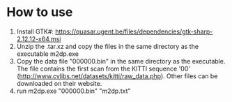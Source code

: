 How to use
================
1. Install GTK#: https://quasar.ugent.be/files/dependencies/gtk-sharp-2.12.12-x64.msi
2. Unzip the .tar.xz and copy the files in the same directory as the executable m2dp.exe
3. Copy the data file "000000.bin" in the same directory as the executable. The file contains the first scan from the KITTI sequence '00' (http://www.cvlibs.net/datasets/kitti/raw_data.php). Other files can be downloaded on their website.
3. run m2dp.exe "000000.bin" "m2dp.txt"